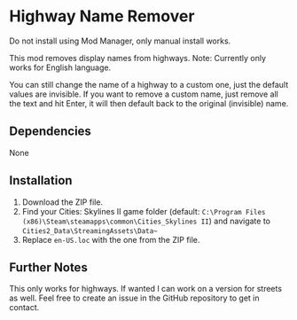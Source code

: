 # Highway Name Remover

Do not install using Mod Manager, only manual install works.

This mod removes display names from highways. Note: Currently only works for English language.

You can still change the name of a highway to a custom one, just the default values are invisible. If you want to remove a custom name, just remove all the text and hit Enter, it will then default back to the original (invisible) name.

## Dependencies

None

## Installation

1. Download the ZIP file.
2. Find your Cities: Skylines II game folder (default: `C:\Program Files (x86)\Steam\steamapps\common\Cities_Skylines II`) and navigate to `Cities2_Data\StreamingAssets\Data~`
3. Replace `en-US.loc` with the one from the ZIP file.

## Further Notes

This only works for highways. If wanted I can work on a version for streets as well. Feel free to create an issue in the GitHub repository to get in contact.

